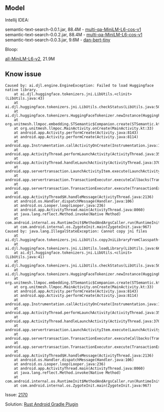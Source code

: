 ## Model

Intellij IDEA:

semantic-text-search-0.0.1.jar, 88.4M - [multi-qa-MiniLM-L6-cos-v1]((https://packages.jetbrains.team/maven/p/ml-search-everywhere/local-models/org/jetbrains/intellij/searcheverywhereMl/semantics/semantic-text-search/0.0.1/semantic-text-search-0.0.1.jar))
semantic-text-search-0.0.2.jar, 88.4M - [multi-qa-MiniLM-L6-cos-v1]((https://packages.jetbrains.team/maven/p/ml-search-everywhere/local-models/org/jetbrains/intellij/searcheverywhereMl/semantics/semantic-text-search/0.0.2/semantic-text-search-0.0.2.jar))
semantic-text-search-0.0.3.jar, 9.6M - [dan-bert-tiny](https://packages.jetbrains.team/maven/p/ml-search-everywhere/local-models/org/jetbrains/intellij/searcheverywhereMl/semantics/semantic-text-search/0.0.3/semantic-text-search-0.0.3.jar)

Bloop: 

[all-MiniLM-L6-v2](https://github.com/BloopAI/bloop/tree/95559bf47dbe40497f01665184d194726378e800/apps/desktop/src-tauri/model), 21.9M

## Know issue

```
Caused by: ai.djl.engine.EngineException: Failed to load Huggingface native library.
    at ai.djl.huggingface.tokenizers.jni.LibUtils.<clinit>(LibUtils.java:43)
    at ai.djl.huggingface.tokenizers.jni.LibUtils.checkStatus(LibUtils.java:50)
    at ai.djl.huggingface.tokenizers.HuggingFaceTokenizer.newInstance(HuggingFaceTokenizer.java:170)
    at org.unitmesh.llmpoc.embedding.STSemantic$Companion.create(STSemantic.kt:78)
    at org.unitmesh.llmpoc.MainActivity.onCreate(MainActivity.kt:33)
    at android.app.Activity.performCreate(Activity.java:8143)
    at android.app.Activity.performCreate(Activity.java:8114)
    at android.app.Instrumentation.callActivityOnCreate(Instrumentation.java:1310)
    at android.app.ActivityThread.performLaunchActivity(ActivityThread.java:3513)
    at android.app.ActivityThread.handleLaunchActivity(ActivityThread.java:3700) 
    at android.app.servertransaction.LaunchActivityItem.execute(LaunchActivityItem.java:85) 
    at android.app.servertransaction.TransactionExecutor.executeCallbacks(TransactionExecutor.java:135) 
    at android.app.servertransaction.TransactionExecutor.execute(TransactionExecutor.java:95) 
    at android.app.ActivityThread$H.handleMessage(ActivityThread.java:2136) 
    at android.os.Handler.dispatchMessage(Handler.java:106) 
    at android.os.Looper.loop(Looper.java:236) 
    at android.app.ActivityThread.main(ActivityThread.java:8060) 
    at java.lang.reflect.Method.invoke(Native Method) 
    at com.android.internal.os.RuntimeInit$MethodAndArgsCaller.run(RuntimeInit.java:656) 
    at com.android.internal.os.ZygoteInit.main(ZygoteInit.java:967) 
Caused by: java.lang.IllegalStateException: Cannot copy jni files
    at ai.djl.huggingface.tokenizers.jni.LibUtils.copyJniLibraryFromClasspath(LibUtils.java:108)
    at ai.djl.huggingface.tokenizers.jni.LibUtils.loadLibrary(LibUtils.java:66)
    at ai.djl.huggingface.tokenizers.jni.LibUtils.<clinit>(LibUtils.java:41)
    at ai.djl.huggingface.tokenizers.jni.LibUtils.checkStatus(LibUtils.java:50) 
    at ai.djl.huggingface.tokenizers.HuggingFaceTokenizer.newInstance(HuggingFaceTokenizer.java:170) 
    at org.unitmesh.llmpoc.embedding.STSemantic$Companion.create(STSemantic.kt:78) 
    at org.unitmesh.llmpoc.MainActivity.onCreate(MainActivity.kt:33) 
    at android.app.Activity.performCreate(Activity.java:8143) 
    at android.app.Activity.performCreate(Activity.java:8114) 
    at android.app.Instrumentation.callActivityOnCreate(Instrumentation.java:1310) 
    at android.app.ActivityThread.performLaunchActivity(ActivityThread.java:3513) 
    at android.app.ActivityThread.handleLaunchActivity(ActivityThread.java:3700) 
    at android.app.servertransaction.LaunchActivityItem.execute(LaunchActivityItem.java:85) 
    at android.app.servertransaction.TransactionExecutor.executeCallbacks(TransactionExecutor.java:135) 
    at android.app.servertransaction.TransactionExecutor.execute(TransactionExecutor.java:95) 
    at android.app.ActivityThread$H.handleMessage(ActivityThread.java:2136) 
    at android.os.Handler.dispatchMessage(Handler.java:106) 
    at android.os.Looper.loop(Looper.java:236) 
    at android.app.ActivityThread.main(ActivityThread.java:8060) 
    at java.lang.reflect.Method.invoke(Native Method) 
    at com.android.internal.os.RuntimeInit$MethodAndArgsCaller.run(RuntimeInit.java:656) 
    at com.android.internal.os.ZygoteInit.main(ZygoteInit.java:967) 
```

Issue: [2170](https://github.com/deepjavalibrary/djl/issues/2170)

Solution: [Rust Android Gradle Plugin](https://github.com/mozilla/rust-android-gradle)

